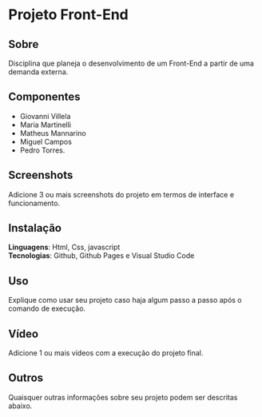 # Projeto Front-End

## Sobre 
Disciplina que planeja o desenvolvimento de um Front-End a partir de uma demanda externa. 

## Componentes

- Giovanni Villela
- Maria Martinelli
- Matheus Mannarino
- Miguel Campos
- Pedro Torres.


## Screenshots
Adicione 3 ou mais screenshots do projeto em termos de interface e funcionamento.

## Instalação 
**Linguagens**: Html, Css, javascript<br>
**Tecnologias**: Github, Github Pages e Visual Studio Code<br>

## Uso 
Explique como usar seu projeto caso haja algum passo a passo após o comando de execução.

## Vídeo
Adicione 1 ou mais vídeos com a execução do projeto final.

## Outros 
Quaisquer outras informações sobre seu projeto podem ser descritas abaixo.
